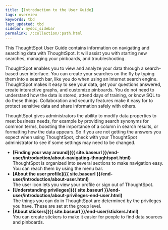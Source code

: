 ```yaml
---
title: [Introduction to the User Guide]
tags: overview
keywords: tbd
last_updated: tbd
sidebar: mydoc_sidebar
permalink: /:collection/:path.html
---
```

This ThoughtSpot User Guide contains information on navigating and searching data with ThoughtSpot. It will assist you with starting new searches, managing your pinboards, and troubleshooting.

ThoughtSpot enables you to view and analyze your data through a search-based user interface. You can create your searches on the fly by typing them into a search bar, like you do when using an internet search engine. ThoughtSpot makes it easy to see your data, get your questions answered, create interactive graphs, and customize pinboards. You do not need to understand how the data is stored, attend days of training, or know SQL to do these things. Collaboration and security features make it easy for to protect sensitive data and share information safely with others.

ThoughtSpot gives administrators the ability to modify data properties to meet business needs, for example by providing search synonyms for common terms, boosting the importance of a column in search results, or formatting how the data appears. So if you are not getting the answers you expect when using ThoughtSpot, check with your ThoughtSpot administrator to see if some settings may need to be changed.

-   **[Finding your way around]({{ site.baseurl }}/end-user/introduction/about-navigating-thoughtspot.html)**  
ThoughtSpot is organized into several sections to make navigation easy. You can reach them by using the menu bar.
-   **[About the user profile]({{ site.baseurl }}/end-user/introduction/about-user.html)**  
The user icon lets you view your profile or sign out of ThoughtSpot.
-   **[Understanding privileges]({{ site.baseurl }}/end-user/introduction/about-privileges-end-user.html)**  
The things you can do in ThoughtSpot are determined by the privileges you have. These are set at the group level.
-   **[About stickers]({{ site.baseurl }}/end-user/stickers.html)**  
 You can create stickers to make it easier for people to find data sources and pinboards.
